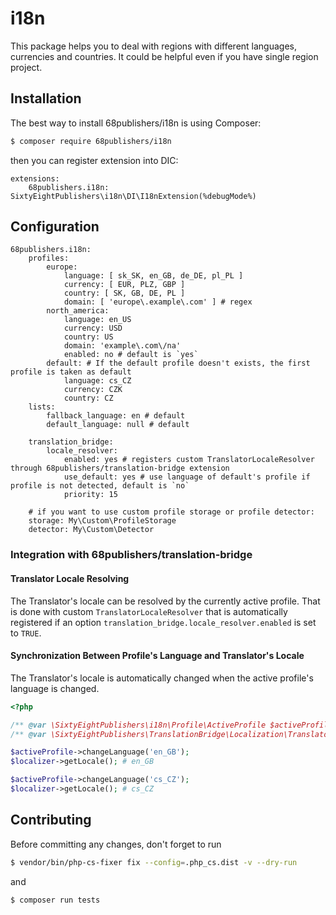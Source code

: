 # i18n

This package helps you to deal with regions with different languages, currencies and countries. It could be helpful even if you have single region project.

## Installation

The best way to install 68publishers/i18n is using Composer:

```bash
$ composer require 68publishers/i18n
```

then you can register extension into DIC:

```neon
extensions:
    68publishers.i18n: SixtyEightPublishers\i18n\DI\I18nExtension(%debugMode%)
```

## Configuration

```neon
68publishers.i18n:
    profiles:
        europe:
            language: [ sk_SK, en_GB, de_DE, pl_PL ]
            currency: [ EUR, PLZ, GBP ]
            country: [ SK, GB, DE, PL ]
            domain: [ 'europe\.example\.com' ] # regex
        north_america:
            language: en_US
            currency: USD
            country: US
            domain: 'example\.com\/na'
            enabled: no # default is `yes`
        default: # If the default profile doesn't exists, the first profile is taken as default
            language: cs_CZ
            currency: CZK
            country: CZ
    lists:
        fallback_language: en # default
        default_language: null # default

    translation_bridge:
        locale_resolver:
            enabled: yes # registers custom TranslatorLocaleResolver through 68publishers/translation-bridge extension
            use_default: yes # use language of default's profile if profile is not detected, default is `no`
            priority: 15

    # if you want to use custom profile storage or profile detector:
    storage: My\Custom\ProfileStorage
    detector: My\Custom\Detector
```

### Integration with 68publishers/translation-bridge

#### Translator Locale Resolving

The Translator's locale can be resolved by the currently active profile.
That is done with custom `TranslatorLocaleResolver` that is automatically registered if an option `translation_bridge.locale_resolver.enabled` is set to `TRUE`.

#### Synchronization Between Profile's Language and Translator's Locale

The Translator's locale is automatically changed when the active profile's language is changed.

```php
<?php

/** @var \SixtyEightPublishers\i18n\Profile\ActiveProfile $activeProfile */
/** @var \SixtyEightPublishers\TranslationBridge\Localization\TranslatorLocalizerInterface $localizer */

$activeProfile->changeLanguage('en_GB');
$localizer->getLocale(); # en_GB

$activeProfile->changeLanguage('cs_CZ');
$localizer->getLocale(); # cs_CZ
```

## Contributing

Before committing any changes, don't forget to run

```bash
$ vendor/bin/php-cs-fixer fix --config=.php_cs.dist -v --dry-run
```

and

```bash
$ composer run tests
```
